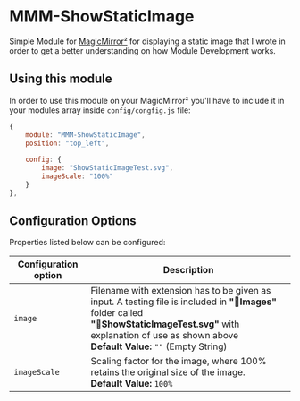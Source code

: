 # MMM-ShowStaticImage

Simple Module for [MagicMirror²](https://magicmirror.builders/) for displaying a static image that I wrote in order to get a better understanding on how Module Development works.

## Using this module
In order to use this module on your MagicMirror² you'll have to include it in your modules array inside ``config/congfig.js`` file:

```javascript
{
	module: "MMM-ShowStaticImage",
	position: "top_left",	
  
	config: {
		image: "ShowStaticImageTest.svg",
		imageScale: "100%"
	}
},
```
## Configuration Options
Properties listed below can be configured:

Configuration option | Description |
---|---
``image`` | Filename with extension has to be given as input. A testing file is included in **":file_folder:Images"** folder called <br> **":page_facing_up:ShowStaticImageTest.svg"** with explanation of use as shown above <br> **Default Value:** ``""`` (Empty String)
``imageScale`` | Scaling factor for the image, where 100% retains the original size of the image. <br> **Default Value:** ``100%``